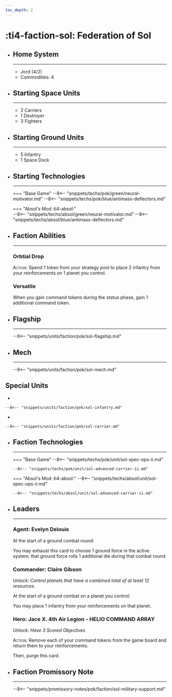 ```yaml
---
toc_depth: 2
---
```


# :ti4-faction-sol: Federation of Sol

<div class="grid cards" markdown>

-   ## __Home System__

    ---

    * Jord (4/2)
    * Commodities: 4

</div>

<div class="grid cards" markdown>

-   ## __Starting Space Units__

    ---

    * 2 Carriers
    * 1 Destroyer
    * 3 Fighters

-   ## __Starting Ground Units__

    ---

    * 5 Infantry
    * 1 Space Dock

-   ## __Starting Technologies__

    ---
    === "Base Game"
        --8<-- "snippets/techs/pok/green/neural-motivator.md"
        --8<-- "snippets/techs/pok/blue/antimass-deflectors.md"

    === "Absol's Mod :ti4-absol:"  
        --8<-- "snippets/techs/absol/green/neural-motivator.md"
        --8<-- "snippets/techs/absol/blue/antimass-deflectors.md"

-   ## __Faction Abilities__

    ---
    ### **Orbtial Drop**
    
    <span style="font-variant:small-caps;">Action</span>: Spend 1 token from your strategy pool to place 2 infantry from your reinforcements on 1 planet you control.

    ### **Versatile**

    When you gain command tokens during the status phase, gain 1 additional command token.

-   ## __Flagship__

    ---
    --8<-- "snippets/units/faction/pok/sol-flagship.md"

-   ## __Mech__

    ---
    --8<-- "snippets/units/faction/pok/sol-mech.md"

</div>

## __Special Units__

<div class="grid cards" markdown>

-   

    --8<-- "snippets/units/faction/pok/sol-infantry.md"


-   

    --8<-- "snippets/units/faction/pok/sol-carrier.md"

</div>

<div class="grid cards" markdown>

-   ## __Faction Technologies__

    ---
    === "Base Game"
        --8<-- "snippets/techs/pok/unit/sol-spec-ops-ii.md"

        --8<-- "snippets/techs/pok/unit/sol-advanced-carrier-ii.md"

    === "Absol's Mod :ti4-absol:"
        --8<-- "snippets/techs/absol/unit/sol-spec-ops-ii.md"

        --8<-- "snippets/techs/absol/unit/sol-advanced-carrier-ii.md"

-   ## __Leaders__

    ---
    ### **Agent**: Evelyn Delouis
    
    At the start of a ground combat round:

    You may exhaust this card to choose 1 ground force in the active system; that ground force rolls 1 additional die during that combat round.

    ### **Commander**: Claire Gibson
    
    _Unlock: Control planets that have a combined total of at least 12 resources._

    At the start of a ground combat on a planet you control:
    
    You may place 1 infantry from your reinforcements on that planet.

    ### **Hero**: Jace X. 4th Air Legion - HELIO COMMAND ARRAY
    
    _Unlock: Have 3 Scored Objectives_

    <span style="font-variant:small-caps;">Action</span>: Remove each of your command tokens from the game board and return them to your reinforcements.

    Then, purge this card.

-   ## __Faction Promissory Note__

    ---
    --8<-- "snippets/promissory-notes/pok/faction/sol-military-support.md"

</div>